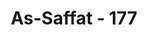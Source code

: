 ---
title: "As-Saffat - 177"
no: 177
arabic_no: ١٧٧
ayah: فَاِذَا نَزَلَ بِسَاحَتِهِمْ فَسَاۤءَ صَبَاحُ الْمُنْذَرِيْنَ
translation: "Maka apabila (siksaan) itu turun di halaman mereka, maka sangat buruklah pagi hari bagi orang-orang yang diperingatkan itu."
tafsir: "Setelah orang-orang kafir itu diancam kekalahan di dunia, supaya mereka beriman, mereka diancam dengan azab akhirat. Karena keingkaran atau karena tidak percaya adanya azab akhirat itu, mereka menantang Nabi saw agar menyegerakan terjadinya azab akhirat itu waktu di dunia ini juga. Untuk menjawab tantangan itu, Allah bertanya apakah betul-betul mereka menginginkan azab akhirat itu disegerakan. Allah menyatakan bahwa bila azab akhirat itu disegerakan dan diturunkan ke halaman rumah mereka, maka malapetaka yang menimpa akan tak terkirakan. Yaitu datangnya malapetaka itu pada pagi hari, yakni di saat orang-orang yang diancam itu masih ingin menambah tidurnya menjelang matahari terbit, sehingga mereka belum siap menghadapinya. \n\nHebatnya malapetaka pagi hari dapat diambil contohnya dari serangan Nabi saw terhadap Khaibar di waktu subuh yang mengakibatkan jatuhnya benteng itu:\n\nDari Anas r.a. bahwa ia berkata, \"Rasulullah pada pagi hari berada di Khaibar. Ketika mereka(Yahudi penduduk Khaibar) keluar dengan kampak dan tombak mereka, dan melihat pasukan, mereka lari dan berteriak, 'Muhammad, demi Allah, Muhammad, dan pasukannya!\" Nabi berkata, 'Allah Mahaagung, Khaibar hancur. Kita bila sampai di halaman mereka, itu adalah subuh yang jelek sekali bagi orang-orang yang diancam itu.\" (Riwayat al-Bukhari dan Muslim)."
---